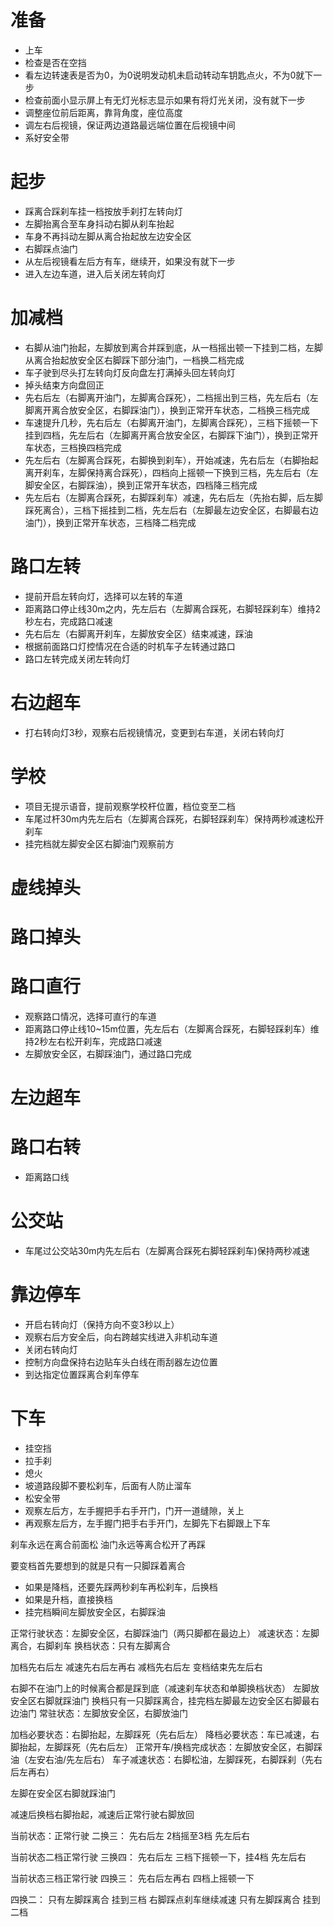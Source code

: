# 准备
- 上车
- 检查是否在空挡
- 看左边转速表是否为0，为0说明发动机未启动转动车钥匙点火，不为0就下一步
- 检查前面小显示屏上有无灯光标志显示如果有将灯光关闭，没有就下一步
- 调整座位前后距离，靠背角度，座位高度
- 调左右后视镜，保证两边道路最远端位置在后视镜中间
- 系好安全带
# 起步
- 踩离合踩刹车挂一档按放手刹打左转向灯
- 左脚抬离合至车身抖动右脚从刹车抬起
- 车身不再抖动左脚从离合抬起放左边安全区
- 右脚踩点油门
- 从左后视镜看左后方有车，继续开，如果没有就下一步
- 进入左边车道，进入后关闭左转向灯

# 加减档
- 右脚从油门抬起，左脚放到离合并踩到底，从一档摇出顿一下挂到二档，左脚从离合抬起放安全区右脚踩下部分油门，一档换二档完成
- 车子驶到尽头打左转向灯反向盘左打满掉头回左转向灯
- 掉头结束方向盘回正
- 先右后左（右脚离开油门，左脚离合踩死），二档摇出到三档，先左后右（左脚离开离合放安全区，右脚踩油门），换到正常开车状态，二档换三档完成
- 车速提升几秒，先右后左（右脚离开油门，左脚离合踩死），三档下摇顿一下挂到四档，先左后右（左脚离开离合放安全区，右脚踩下油门），换到正常开车状态，三档换四档完成
- 先左后右（左脚离合踩死，右脚换到刹车），开始减速，先右后左（右脚抬起离开刹车，左脚保持离合踩死），四档向上摇顿一下换到三档，先左后右（左脚安全区，右脚踩油），换到正常开车状态，四档降三档完成
- 先左后右（左脚离合踩死，右脚踩刹车）减速，先右后左（先抬右脚，后左脚踩死离合），三档下摇挂到二档，先左后右（左脚最左边安全区，右脚最右边油门），换到正常开车状态，三档降二档完成

# 路口左转
- 提前开启左转向灯，选择可以左转的车道
- 距离路口停止线30m之内，先左后右（左脚离合踩死，右脚轻踩刹车）维持2秒左右，完成路口减速
- 先右后左（右脚离开刹车，左脚放安全区）结束减速，踩油
- 根据前面路口灯控情况在合适的时机车子左转通过路口
- 路口左转完成关闭左转向灯

# 右边超车
- 打右转向灯3秒，观察右后视镜情况，变更到右车道，关闭右转向灯

# 学校
- 项目无提示语音，提前观察学校杆位置，档位变至二档
- 车尾过杆30m内先左后右（左脚离合踩死，右脚轻踩刹车）保持两秒减速松开刹车
- 挂完档就左脚安全区右脚油门观察前方

# 虚线掉头

# 路口掉头

# 路口直行
- 观察路口情况，选择可直行的车道
- 距离路口停止线10~15m位置，先左后右（左脚离合踩死，右脚轻踩刹车）维持2秒左右松开刹车，完成路口减速
- 左脚放安全区，右脚踩油门，通过路口完成

# 左边超车

# 路口右转
- 距离路口线

# 公交站
- 车尾过公交站30m内先左后右（左脚离合踩死右脚轻踩刹车)保持两秒减速

# 靠边停车
- 开启右转向灯（保持方向不变3秒以上）
- 观察右后方安全后，向右跨越实线进入非机动车道
- 关闭右转向灯
- 控制方向盘保持右边贴车头白线在雨刮器左边位置
- 到达指定位置踩离合刹车停车

# 下车
- 挂空挡
- 拉手刹
- 熄火
- 坡道路段脚不要松刹车，后面有人防止溜车
- 松安全带
- 观察左后方，左手握把手右手开门，门开一道缝隙，关上
- 再观察左后方，左手握门把手右手开门，左脚先下右脚跟上下车


刹车永远在离合前面松
油门永远等离合松开了再踩

要变档首先要想到的就是只有一只脚踩着离合
- 如果是降档，还要先踩两秒刹车再松刹车，后换档
- 如果是升档，直接换档
- 挂完档瞬间左脚放安全区，右脚踩油

正常行驶状态：左脚安全区，右脚踩油门（两只脚都在最边上）
减速状态：左脚离合，右脚刹车
换档状态：只有左脚离合

加档先右后左
减速先右后左再右
减档先右后左
变档结束先左后右

右脚不在油门上的时候离合都是踩到底（减速刹车状态和单脚换档状态）
左脚放安全区右脚就踩油门
换档只有一只脚踩离合，挂完档左脚最左边安全区右脚最右边油门
常驻状态：左脚放安全区，右脚放油门

加档必要状态：右脚抬起，左脚踩死（先右后左）
降档必要状态：车已减速，右脚抬起，左脚踩死（先右后左）
正常开车/换档完成状态：左脚放安全区，右脚踩油（左安右油/先左后右）
车子减速状态：右脚松油，左脚踩死，右脚踩刹（先右后左再右）

左脚在安全区右脚就踩油门

减速后换档右脚抬起，减速后正常行驶右脚放回


当前状态：正常行驶
二换三：
先右后左
2档摇至3档
先左后右

当前状态二档正常行驶
三换四：
先右后左
三档下摇顿一下，挂4档
先左后右

当前状态三档正常行驶
四换三：
先右后左再右
四档上摇顿一下

四换二：
只有左脚踩离合
挂到三档
右脚踩点刹车继续减速
只有左脚踩离合
挂到二档

